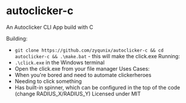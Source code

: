 # autoclicker-c
An Autoclicker CLI App build with C

Building:
  - `git clone https://github.com/zyqunix/autoclicker-c && cd autoclicker-c && .\make.bat` - this will make the click.exe
Running:
  - `.\click.exe` in the Windows terminal
  - Open the click.exe from your file manager
Uses Cases:
  - When you're bored and need to automate clickerheroes
  - Needing to click something
  - Has built-in spinner, which can be configured in the top of the code (change RADIUS_X/RADIUS_Y)
Licensed under MIT
